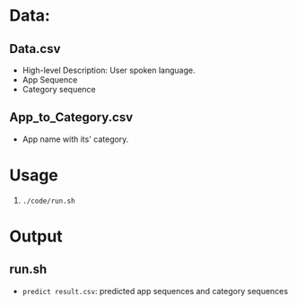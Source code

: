 # Data:
## Data.csv
- High-level Description: User spoken language.
- App Sequence
- Category sequence


## App_to_Category.csv
- App name with its' category.

# Usage

1. `./code/run.sh`


# Output

## run.sh
- `predict result.csv`: predicted app sequences and category sequences
